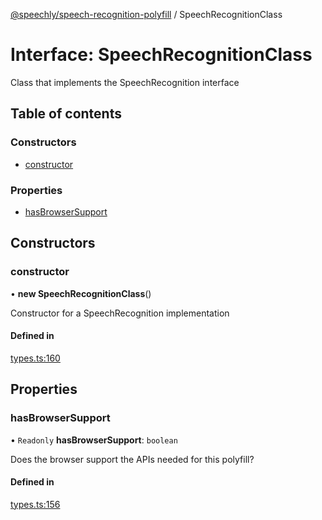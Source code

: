 [@speechly/speech-recognition-polyfill](../README.md) / SpeechRecognitionClass

# Interface: SpeechRecognitionClass

Class that implements the SpeechRecognition interface

## Table of contents

### Constructors

- [constructor](SpeechRecognitionClass.md#constructor)

### Properties

- [hasBrowserSupport](SpeechRecognitionClass.md#hasbrowsersupport)

## Constructors

### constructor

• **new SpeechRecognitionClass**()

Constructor for a SpeechRecognition implementation

#### Defined in

[types.ts:160](https://github.com/speechly/speech-recognition-polyfill/blob/HEAD/src/types.ts#L160)

## Properties

### hasBrowserSupport

• `Readonly` **hasBrowserSupport**: `boolean`

Does the browser support the APIs needed for this polyfill?

#### Defined in

[types.ts:156](https://github.com/speechly/speech-recognition-polyfill/blob/HEAD/src/types.ts#L156)
